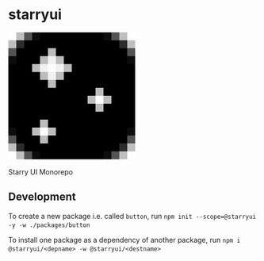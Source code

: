 # starryui

![starry project logo, black square with 3 starlike patterns of pixels](./starryui.png)

Starry UI Monorepo

## Development

To create a new package i.e. called `button`, run `npm init --scope=@starryui -y -w ./packages/button`

To install one package as a dependency of another package, run `npm i @starryui/<depname> -w @starryui/<destname>`
